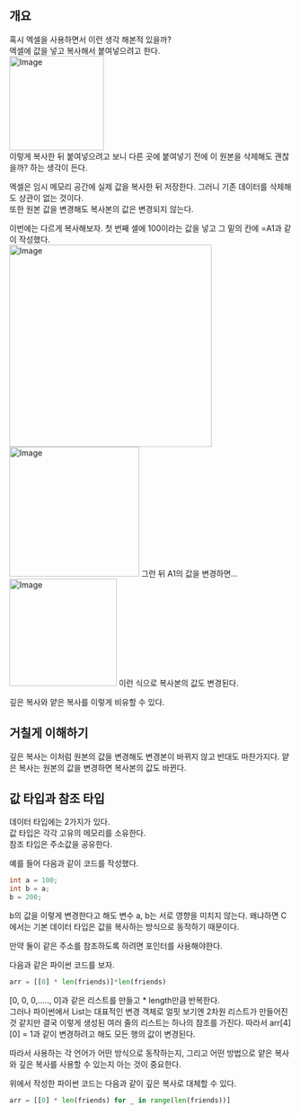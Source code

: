## 개요

혹시 엑셀을 사용하면서 이런 생각 해본적 있을까?  
엑셀에 값을 넣고 복사해서 붙여넣으려고 한다.  
<img width="168" alt="Image" src="https://github.com/user-attachments/assets/31f10fb4-7336-44a3-8ec3-fc46bb873401" />  
이렇게 복사한 뒤 붙여넣으려고 보니 다른 곳에 붙여넣기 전에 이 원본을 삭제해도 괜찮을까? 하는 생각이 든다.  

엑셀은 임시 메모리 공간에 실제 값을 복사한 뒤 저장한다. 그러니 기존 데이터를 삭제해도 상관이 없는 것이다.  
또한 원본 값을 변경해도 복사본의 값은 변경되지 않는다.

이번에는 다르게 복사해보자. 첫 번째 셀에 100이라는 값을 넣고 그 밑의 칸에 =A1과 같이 작성했다.  
<img width="360" alt="Image" src="https://github.com/user-attachments/assets/f57aeafc-9b96-48be-a1c3-1a3ebb527f39" />
<img width="231" alt="Image" src="https://github.com/user-attachments/assets/23cfb204-dd75-4125-a3dd-f3a51db5f226" />
그런 뒤 A1의 값을 변경하면...
<img width="191" alt="Image" src="https://github.com/user-attachments/assets/be2a2ae9-4145-426c-8eff-9fa33ed168bf" />
이런 식으로 복사본의 값도 변경된다.  

깊은 복사와 얕은 복사를 이렇게 비유할 수 있다.  

## 거칠게 이해하기

깊은 복사는 이처럼 원본의 값을 변경해도 변경본이 바뀌지 않고 반대도 마찬가지다.
얕은 복사는 원본의 값을 변경하면 복사본의 값도 바뀐다.

## 값 타입과 참조 타입

데이터 타입에는 2가지가 있다.  
값 타입은 각각 고유의 메모리를 소유한다.  
참조 타입은 주소값을 공유한다.  

예를 들어 다음과 같이 코드를 작성했다.
```c
int a = 100;
int b = a;
b = 200;

```
b의 값을 이렇게 변경한다고 해도 변수 a, b는 서로 영향을 미치지 않는다. 왜냐하면 C에서는 기본 데이터 타입은 값을 복사하는 방식으로 동작하기 때문이다.

만약 둘이 같은 주소를 참조하도록 하려면 포인터를 사용해야한다.  

다음과 같은 파이썬 코드를 보자.  
```py
arr = [[0] * len(friends)]*len(friends)
```
[0, 0, 0,....., 0]과 같은 리스트를 만들고 * length만큼 반복한다.  
그러나 파이썬에서 List는 대표적인 변경 객체로 얼핏 보기엔 2차원 리스트가 만들어진 것 같지만 결국 이렇게 생성된 여러 줄의 리스트는 하나의 참조를 가진다. 따라서 arr[4][0] = 1과 같이 변경하려고 해도 모든 행의 값이 변경된다.  

따라서 사용하는 각 언어가 어떤 방식으로 동작하는지, 그리고 어떤 방법으로 얕은 복사와 깊은 복사를 사용할 수 있는지 아는 것이 중요한다.

위에서 작성한 파이썬 코드는 다음과 같이 깊은 복사로 대체할 수 있다.
```py
arr = [[0] * len(friends) for _ in range(len(friends))]
```